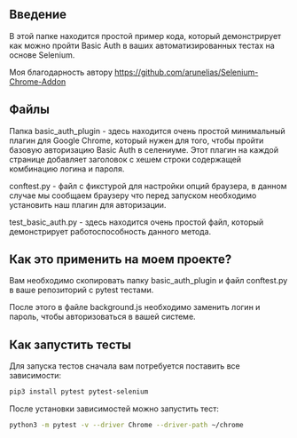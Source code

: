 Введение
--------
В этой папке находится простой пример кода, который 
демонстрирует как можно пройти Basic Auth в ваших
автоматизированных тестах на основе Selenium.

Моя благодарность автору https://github.com/arunelias/Selenium-Chrome-Addon

Файлы
-----
Папка basic_auth_plugin - здесь находится очень простой 
минимальный плагин для Google Chrome, который нужен для
того, чтобы пройти базовую авторизацию Basic Auth в селениуме.
Этот плагин на каждой странице добавляет заголовок с хешем
строки содержащей комбинацию логина и пароля.

conftest.py - файл с фикстурой для настройки опций браузера,
в данном случае мы сообщаем браузеру что перед запуском 
необходимо установить наш плагин для авторизации.

test_basic_auth.py - здесь находится очень простой файл,
который демонстрирует работоспособность данного метода.


Как это применить на моем проекте?
----------------------------------
Вам необходимо скопировать папку basic_auth_plugin и файл
conftest.py в ваше репозиторий с pytest тестами.

После этого в файле background.js необходимо заменить
логин и пароль, чтобы авторизоваться в вашей системе.


Как запустить тесты
-------------------
Для запуска тестов сначала вам потребуется поставить 
все зависимости:

```bash
pip3 install pytest pytest-selenium
```

После установки зависимостей можно запустить тест:

```bash
python3 -m pytest -v --driver Chrome --driver-path ~/chrome
```